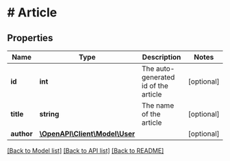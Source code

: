 # # Article

## Properties

Name | Type | Description | Notes
------------ | ------------- | ------------- | -------------
**id** | **int** | The auto-generated id of the article | [optional]
**title** | **string** | The name of the article | [optional]
**author** | [**\OpenAPI\Client\Model\User**](User.md) |  | [optional]

[[Back to Model list]](../../README.md#models) [[Back to API list]](../../README.md#endpoints) [[Back to README]](../../README.md)
